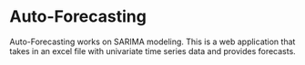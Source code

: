 # Auto-Forecasting
Auto-Forecasting works on SARIMA modeling. This is a web application that takes in an excel file with univariate time series data and provides forecasts. 
